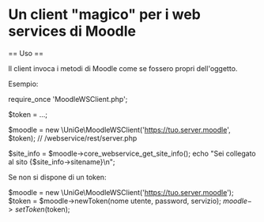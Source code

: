 # Un client "magico" per i web services di Moodle

== Uso ==

Il client invoca i metodi di Moodle come se fossero propri dell'oggetto.

Esempio:

require_once 'MoodleWSClient.php';

$token = ...;

$moodle = new \UniGe\MoodleWSClient('https://tuo.server.moodle', $token);  // /webservice/rest/server.php

$site_info = $moodle->core_webservice_get_site_info();
echo "Sei collegato al sito {$site_info->sitename}\n";


Se non si dispone di un token:

$moodle = new \UniGe\MoodleWSClient('https://tuo.server.moodle');
$token = $moodle->newToken(nome utente, password, servizio);
$moodle->setToken($token);